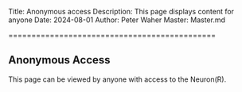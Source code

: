 ﻿Title: Anonymous access
Description: This page displays content for anyone
Date: 2024-08-01
Author: Peter Waher
Master: Master.md

=============================================

Anonymous Access
-------------------

This page can be viewed by anyone with access to the Neuron(R).
